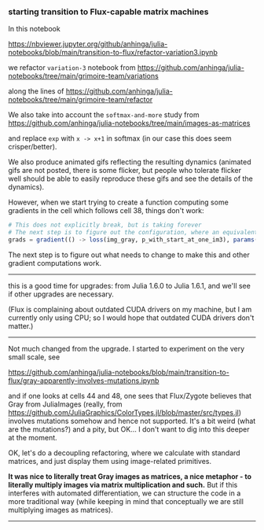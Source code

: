 ### starting transition to Flux-capable matrix machines

In this notebook

https://nbviewer.jupyter.org/github/anhinga/julia-notebooks/blob/main/transition-to-flux/refactor-variation3.ipynb

we refactor `variation-3` notebook from https://github.com/anhinga/julia-notebooks/tree/main/grimoire-team/variations

along the lines of https://github.com/anhinga/julia-notebooks/tree/main/grimoire-team/refactor

We also take into account the `softmax-and-more` study from https://github.com/anhinga/julia-notebooks/tree/main/images-as-matrices

and replace `exp` with `x -> x+1` in softmax (in our case this does seem crisper/better).

We also produce animated gifs reflecting the resulting dynamics (animated gifs are not posted, there is some flicker, but
people who tolerate flicker well should be able to easily reproduce these gifs and see the details of the dynamics).

However, when we start trying to create a function computing some gradients in the cell which follows cell 38, things don't work:

```julia
# This does not explicitly break, but is taking forever
# The next step is to figure out the configuration, where an equivalent of this works
grads = gradient(() -> loss(img_gray, p_with_start_at_one_im3), params(img_gray))
```

The next step is to figure out what needs to change to make this and other gradient computations work.

---

this is a good time for upgrades: from Julia 1.6.0 to Julia 1.6.1, and we'll see if other upgrades are necessary.

(Flux is complaining about outdated CUDA drivers on my machine, but I am currently only using CPU; so I would hope
that outdated CUDA drivers don't matter.)

---

Not much changed from the upgrade. I started to experiment on the very small scale, see

https://github.com/anhinga/julia-notebooks/blob/main/transition-to-flux/gray-apparently-involves-mutations.ipynb

and if one looks at cells 44 and 48, one sees that Flux/Zygote believes that Gray from JuliaImages
(really, from https://github.com/JuliaGraphics/ColorTypes.jl/blob/master/src/types.jl) involves mutations somehow
and hence not supported. It's a bit weird (what are the mutations?) and a pity, but OK... I don't want
to dig into this deeper at the moment.

OK, let's do a decoupling refactoring, where we calculate with standard matrices, and just display them
using image-related primitives.

**It was nice to literally treat Gray images as matrices, a nice metaphor - to literally multiply images
via matrix multiplication and such.** But if this interferes with automated differentiation, we can
structure the code in a more traditional way (while keeping in mind that conceptually we are still
multiplying images as matrices).

---
